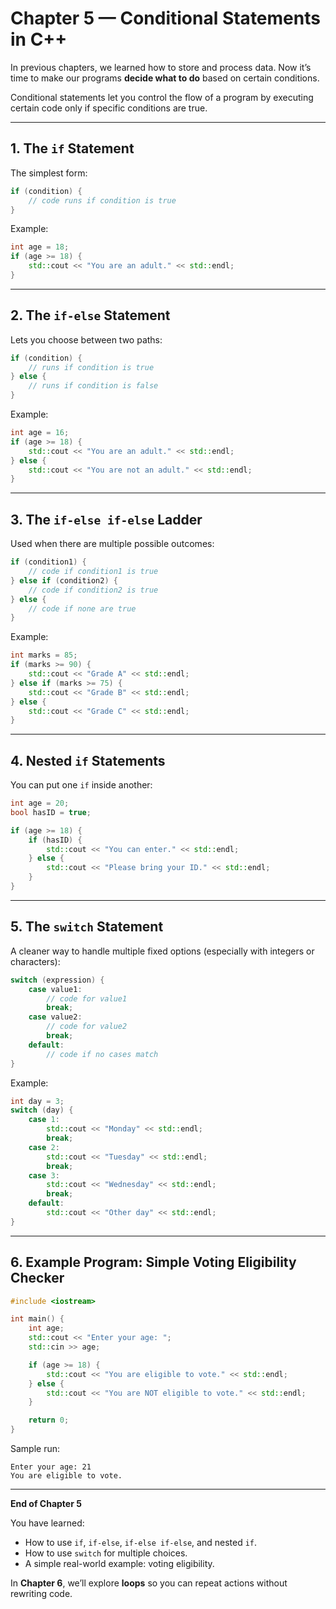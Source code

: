 # Chapter 5 — Conditional Statements in C++

In previous chapters, we learned how to store and process data. Now it’s time to make our programs **decide what to do** based on certain conditions.

Conditional statements let you control the flow of a program by executing certain code only if specific conditions are true.

---

## 1. The `if` Statement

The simplest form:

```cpp
if (condition) {
    // code runs if condition is true
}
```

Example:

```cpp
int age = 18;
if (age >= 18) {
    std::cout << "You are an adult." << std::endl;
}
```

---

## 2. The `if-else` Statement

Lets you choose between two paths:

```cpp
if (condition) {
    // runs if condition is true
} else {
    // runs if condition is false
}
```

Example:

```cpp
int age = 16;
if (age >= 18) {
    std::cout << "You are an adult." << std::endl;
} else {
    std::cout << "You are not an adult." << std::endl;
}
```

---

## 3. The `if-else if-else` Ladder

Used when there are multiple possible outcomes:

```cpp
if (condition1) {
    // code if condition1 is true
} else if (condition2) {
    // code if condition2 is true
} else {
    // code if none are true
}
```

Example:

```cpp
int marks = 85;
if (marks >= 90) {
    std::cout << "Grade A" << std::endl;
} else if (marks >= 75) {
    std::cout << "Grade B" << std::endl;
} else {
    std::cout << "Grade C" << std::endl;
}
```

---

## 4. Nested `if` Statements

You can put one `if` inside another:

```cpp
int age = 20;
bool hasID = true;

if (age >= 18) {
    if (hasID) {
        std::cout << "You can enter." << std::endl;
    } else {
        std::cout << "Please bring your ID." << std::endl;
    }
}
```

---

## 5. The `switch` Statement

A cleaner way to handle multiple fixed options (especially with integers or characters):

```cpp
switch (expression) {
    case value1:
        // code for value1
        break;
    case value2:
        // code for value2
        break;
    default:
        // code if no cases match
}
```

Example:

```cpp
int day = 3;
switch (day) {
    case 1:
        std::cout << "Monday" << std::endl;
        break;
    case 2:
        std::cout << "Tuesday" << std::endl;
        break;
    case 3:
        std::cout << "Wednesday" << std::endl;
        break;
    default:
        std::cout << "Other day" << std::endl;
}
```

---

## 6. Example Program: Simple Voting Eligibility Checker

```cpp
#include <iostream>

int main() {
    int age;
    std::cout << "Enter your age: ";
    std::cin >> age;

    if (age >= 18) {
        std::cout << "You are eligible to vote." << std::endl;
    } else {
        std::cout << "You are NOT eligible to vote." << std::endl;
    }

    return 0;
}
```

Sample run:

```
Enter your age: 21
You are eligible to vote.
```

---

**End of Chapter 5**

You have learned:

* How to use `if`, `if-else`, `if-else if-else`, and nested `if`.
* How to use `switch` for multiple choices.
* A simple real-world example: voting eligibility.

In **Chapter 6**, we’ll explore **loops** so you can repeat actions without rewriting code.
